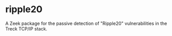 # ripple20
A Zeek package for the passive detection of "Ripple20" vulnerabilities in the Treck TCP/IP stack.
